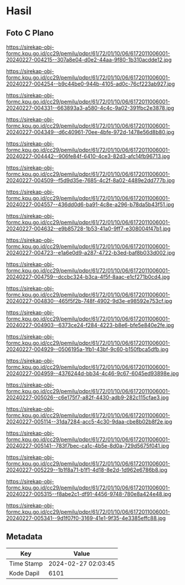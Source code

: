 # Hasil

## Foto C Plano

https://sirekap-obj-formc.kpu.go.id/cc29/pemilu/pdpr/61/72/01/10/06/6172011006001-20240227-004215--307a8e04-d0e2-44aa-9f80-1b310acdde12.jpg

https://sirekap-obj-formc.kpu.go.id/cc29/pemilu/pdpr/61/72/01/10/06/6172011006001-20240227-004254--b9c44be0-944b-4105-ad0c-76cf223ab927.jpg

https://sirekap-obj-formc.kpu.go.id/cc29/pemilu/pdpr/61/72/01/10/06/6172011006001-20240227-004331--663893a3-a580-4c4c-9a02-391fbc2e3878.jpg

https://sirekap-obj-formc.kpu.go.id/cc29/pemilu/pdpr/61/72/01/10/06/6172011006001-20240227-004349--d6c40961-70ee-4bfe-972d-1478e56d8b80.jpg

https://sirekap-obj-formc.kpu.go.id/cc29/pemilu/pdpr/61/72/01/10/06/6172011006001-20240227-004442--906fe84f-6410-4ce3-82d3-afc14fb96713.jpg

https://sirekap-obj-formc.kpu.go.id/cc29/pemilu/pdpr/61/72/01/10/06/6172011006001-20240227-004509--f5d9d35e-7685-4c2f-8a02-4489e2dd777b.jpg

https://sirekap-obj-formc.kpu.go.id/cc29/pemilu/pdpr/61/72/01/10/06/6172011006001-20240227-004557--436dd0d6-ba91-4c8e-a296-b78da5b43f51.jpg

https://sirekap-obj-formc.kpu.go.id/cc29/pemilu/pdpr/61/72/01/10/06/6172011006001-20240227-004632--e9b85728-1b53-41a0-9ff7-e308004f47b1.jpg

https://sirekap-obj-formc.kpu.go.id/cc29/pemilu/pdpr/61/72/01/10/06/6172011006001-20240227-004723--e1a6e0d9-a287-4722-b3ed-baf8b033d002.jpg

https://sirekap-obj-formc.kpu.go.id/cc29/pemilu/pdpr/61/72/01/10/06/6172011006001-20240227-004759--dccbc324-b3ca-4f5f-8aac-e1cf271b0cd4.jpg

https://sirekap-obj-formc.kpu.go.id/cc29/pemilu/pdpr/61/72/01/10/06/6172011006001-20240227-004830--465f5f2b-748f-4902-9d3e-e98592e753cf.jpg

https://sirekap-obj-formc.kpu.go.id/cc29/pemilu/pdpr/61/72/01/10/06/6172011006001-20240227-004903--6373ce24-f284-4223-b8e6-bfe5e840e2fe.jpg

https://sirekap-obj-formc.kpu.go.id/cc29/pemilu/pdpr/61/72/01/10/06/6172011006001-20240227-004929--0506195a-1fb1-43bf-9c60-b150fbca5dfb.jpg

https://sirekap-obj-formc.kpu.go.id/cc29/pemilu/pdpr/61/72/01/10/06/6172011006001-20240227-004959--4376244d-bb34-4c46-9c67-6045ed93898e.jpg

https://sirekap-obj-formc.kpu.go.id/cc29/pemilu/pdpr/61/72/01/10/06/6172011006001-20240227-005026--c6e175f7-a82f-4430-adb9-282c115cfae3.jpg

https://sirekap-obj-formc.kpu.go.id/cc29/pemilu/pdpr/61/72/01/10/06/6172011006001-20240227-005114--31da7284-acc5-4c30-9daa-cbe8b02b8f2e.jpg

https://sirekap-obj-formc.kpu.go.id/cc29/pemilu/pdpr/61/72/01/10/06/6172011006001-20240227-005141--783f7bec-ca1c-4b5e-8d0a-729d5675f041.jpg

https://sirekap-obj-formc.kpu.go.id/cc29/pemilu/pdpr/61/72/01/10/06/6172011006001-20240227-005229--1b1f8a71-b1f1-4d18-8e2d-1d962e6786b8.jpg

https://sirekap-obj-formc.kpu.go.id/cc29/pemilu/pdpr/61/72/01/10/06/6172011006001-20240227-005315--f8abe2c1-df91-4456-9748-780e8a424e48.jpg

https://sirekap-obj-formc.kpu.go.id/cc29/pemilu/pdpr/61/72/01/10/06/6172011006001-20240227-005341--9d1f07f0-3169-41e1-9f35-4e3385effc88.jpg


## Metadata

| Key        | Value               |
| ---------- | ------------------- |
| Time Stamp | 2024-02-27 02:03:45 |
| Kode Dapil | 6101                |



